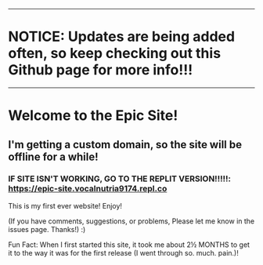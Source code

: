 ---------------------------------------------------------------------------------------------------------------------------------------------------------------
# NOTICE: Updates are being added often, so keep checking out this Github page for more info!!!
---------------------------------------------------------------------------------------------------------------------------------------------------------------
# Welcome to the Epic Site!
## I'm getting a custom domain, so the site will be offline for a while!
### IF SITE ISN'T WORKING, GO TO THE REPLIT VERSION!!!!!: https://epic-site.vocalnutria9174.repl.co

This is my first ever website!
Enjoy!

(If you have comments, suggestions, or problems, Please let me know in the issues page. Thanks!)
:)

Fun Fact: When I first started this site, it took me about 2½ MONTHS to get it to the way it was for the first release (I went through so. much. pain.)!
